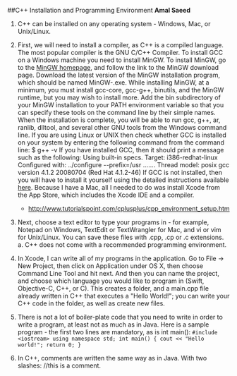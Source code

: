 ##C++ Installation and Programming Environment
**Amal Saeed**



1. C++ can be installed on any operating system - Windows, Mac, or Unix/Linux.

2. First, we will need to install a compiler, as C++ is a compiled language. The most popular compiler is the GNU C/C++ Compiler. To install GCC on a Windows machine you need to install MinGW. To install MinGW, go to the [MinGW homepage](www.mingw.org), and follow the link to the MinGW download page. Download the latest version of the MinGW installation program, which should be named MinGW-<version>.exe. While installing MinGW, at a minimum, you must install gcc-core, gcc-g++, binutils, and the MinGW runtime, but you may wish to install more. Add the bin subdirectory of your MinGW installation to your PATH environment variable so that you can specify these tools on the command line by their simple names. When the installation is complete, you will be able to run gcc, g++, ar, ranlib, dlltool, and several other GNU tools from the Windows command line.
    If you are using Linux or UNIX then check whether GCC is installed on your system by entering the following command from the command line: $ g++ -v
If you have installed GCC, then it should print a message such as the following:
Using built-in specs.
Target: i386-redhat-linux
Configured with: ../configure --prefix=/usr .......
Thread model: posix
gcc version 4.1.2 20080704 (Red Hat 4.1.2-46)
If GCC is not installed, then you will have to install it yourself using the detailed instructions available [here](http://gcc.gnu.org/install/).
    Because I have a Mac, all I needed to do was install Xcode from the App Store, which includes the Xcode IDE and a compiler. 
      - http://www.tutorialspoint.com/cplusplus/cpp_environment_setup.htm

3. Next, choose a text editor to type your programs in - for example, Notepad on Windows, TextEdit or TextWrangler for Mac, and vi or vim for Unix/Linux. You can save these files with .cpp, .cp or .c extensions.
    a. C++ does not come with a recommended programming environment.

4. In Xcode, I can write all of my programs in the application. Go to File -> New Project, then click on Application under OS X, then choose Command Line Tool and hit next. And then you can name the project, and choose which language you would like to program in (Swift, Objective-C, C++, or C). This creates a folder, and a main.cpp file already written in C++ that executes a "Hello World!"; you can write your C++ code in the folder, as well as create new files. 

5. There is not a lot of boiler-plate code that you need to write in order to write a program, at least not as much as in Java.
    Here is a sample program - the first two lines are mandatory, as is int main():
`#include <iostream>
using namespace std;
int main() {
    cout << "Hello world!";
    return 0;
}`

6. In C++, comments are written the same way as in Java. With two slashes: //this is a comment.
